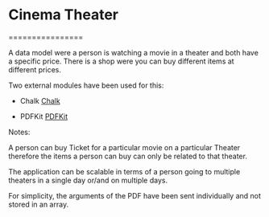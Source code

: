 # Cinema Theater
================

A data model were a person is watching a movie in a theater and both have a specific price.
There is a shop were you can buy different items at different prices.

Two external modules have been used for this:

* Chalk [Chalk](https://www.npmjs.com/package/chalk)	

* PDFKit [PDFKit](https://www.npmjs.com/package/pdfkit)	

Notes:

A person can buy Ticket for a particular movie on a particular Theater therefore the items
a person can buy can only be related to that theater.

The application can be scalable in terms of a person going to multiple theaters in a single day 
or/and on multiple days.

For simplicity, the arguments of the PDF have been sent individually and not stored in an array.
